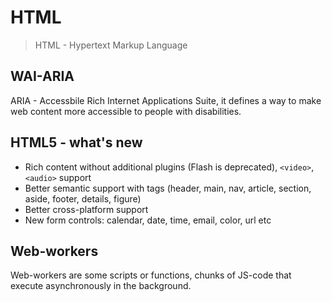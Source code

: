 # HTML

> HTML - Hypertext Markup Language

## WAI-ARIA

ARIA - Accessbile Rich Internet Applications Suite, it defines a way to make web content more accessible to people with disabilities.

## HTML5 - what's new

- Rich content without additional plugins (Flash is deprecated), `<video>`, `<audio>` support
- Better semantic support with tags (header, main, nav, article, section, aside, footer, details, figure)
- Better cross-platform support
- New form controls: calendar, date, time, email, color, url etc

## Web-workers

Web-workers are some scripts or functions, chunks of JS-code that execute asynchronously in the background.
